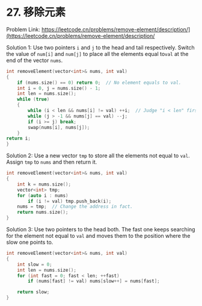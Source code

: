 # 27. 移除元素
Problem Link: https://leetcode.cn/problems/remove-element/description/](https://leetcode.cn/problems/remove-element/description/

Solution 1: Use two pointers `i` and `j` to the head and tail respectively. Switch the value of `num[i]` and `num[j]` to place all the elements equal to`val` at the end of the vector `nums`.
```cpp
int removeElement(vector<int>& nums, int val)
{
	if (nums.size() == 0) return 0;  // No element equals to val.
	int i = 0, j = nums.size() - 1;
	int len = nums.size();
	while (true)
	{
	    while (i < len && nums[i] != val) ++i;  // Judge "i < len" first to avoid out-of-bounds.
	    while (j > -1 && nums[j] == val) --j;
	    if (i >= j) break;
	    swap(nums[i], nums[j]);
	}
return i;
}
```

Solution 2: Use a new vector `tmp` to store all the elements not equal to `val`. Assign `tmp` to `nums` and then return it.
```cpp
int removeElement(vector<int>& nums, int val)
{
	int k = nums.size();
	vector<int> tmp;
	for (auto i : nums)
		if (i != val) tmp.push_back(i);
	nums = tmp;  // Change the address in fact.
	return nums.size();
}
```

Solution 3: Use two pointers to the head both. The fast one keeps searching for the element not equal to `val` and moves them to the position where the slow one points to.
```cpp
int removeElement(vector<int>& nums, int val)
{
	int slow = 0;
	int len = nums.size();
	for (int fast = 0; fast < len; ++fast)
		if (nums[fast] != val) nums[slow++] = nums[fast];

	return slow;
}
```
